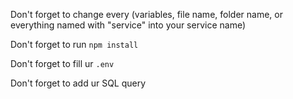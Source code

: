 <!-- Add README here -->

Don't forget to change every (variables, file name, folder name, or everything named with "service" into your service name)

Don't forget to run `npm install`

Don't forget to fill ur `.env`

Don't forget to add ur SQL query
